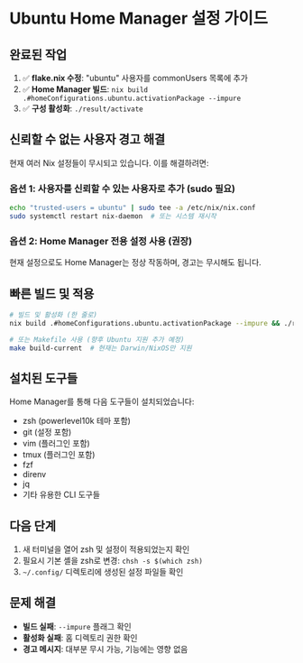 # Ubuntu Home Manager 설정 가이드

## 완료된 작업

1. ✅ **flake.nix 수정**: "ubuntu" 사용자를 commonUsers 목록에 추가
2. ✅ **Home Manager 빌드**: `nix build .#homeConfigurations.ubuntu.activationPackage --impure`
3. ✅ **구성 활성화**: `./result/activate`

## 신뢰할 수 없는 사용자 경고 해결

현재 여러 Nix 설정들이 무시되고 있습니다. 이를 해결하려면:

### 옵션 1: 사용자를 신뢰할 수 있는 사용자로 추가 (sudo 필요)

```bash
echo "trusted-users = ubuntu" | sudo tee -a /etc/nix/nix.conf
sudo systemctl restart nix-daemon  # 또는 시스템 재시작
```

### 옵션 2: Home Manager 전용 설정 사용 (권장)

현재 설정으로도 Home Manager는 정상 작동하며, 경고는 무시해도 됩니다.

## 빠른 빌드 및 적용

```bash
# 빌드 및 활성화 (한 줄로)
nix build .#homeConfigurations.ubuntu.activationPackage --impure && ./result/activate

# 또는 Makefile 사용 (향후 Ubuntu 지원 추가 예정)
make build-current  # 현재는 Darwin/NixOS만 지원
```

## 설치된 도구들

Home Manager를 통해 다음 도구들이 설치되었습니다:

- zsh (powerlevel10k 테마 포함)
- git (설정 포함)
- vim (플러그인 포함)
- tmux (플러그인 포함)
- fzf
- direnv
- jq
- 기타 유용한 CLI 도구들

## 다음 단계

1. 새 터미널을 열어 zsh 및 설정이 적용되었는지 확인
2. 필요시 기본 셸을 zsh로 변경: `chsh -s $(which zsh)`
3. `~/.config/` 디렉토리에 생성된 설정 파일들 확인

## 문제 해결

- **빌드 실패**: `--impure` 플래그 확인
- **활성화 실패**: 홈 디렉토리 권한 확인
- **경고 메시지**: 대부분 무시 가능, 기능에는 영향 없음
